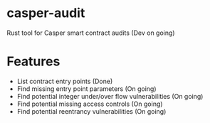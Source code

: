 # casper-audit

Rust tool for Casper smart contract audits (Dev on going)


# Features
- List contract entry points (Done)
- Find missing entry point parameters (On going)
- Find potential integer under/over flow vulnerabilities (On going)
- Find potential missing access controls (On going)
- Find potential reentrancy vulnerabilities (On going)


